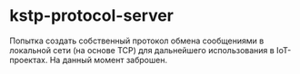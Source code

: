 # kstp-protocol-server

Попытка создать собственный протокол обмена сообщениями в локальной сети (на основе TCP) для дальнейшего использования в IoT-проектах. На данный момент заброшен.
